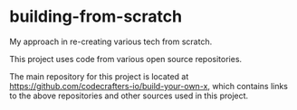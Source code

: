 # building-from-scratch
My approach in re-creating various tech from scratch.

This project uses code from various open source repositories.

The main repository for this project is located at https://github.com/codecrafters-io/build-your-own-x, which contains links to the above repositories and other sources used in this project.